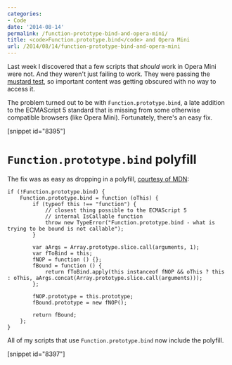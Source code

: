 ```yaml
---
categories:
- Code
date: '2014-08-14'
permalink: /function-prototype-bind-and-opera-mini/
title: <code>Function.prototype.bind</code> and Opera Mini
url: /2014/08/14/function-prototype-bind-and-opera-mini
---
```


Last week I discovered that a few scripts that *should* work in Opera Mini were not. And they weren't just failing to work. They were passing the [mustard test](https://gomakethings.com/ditching-jquery-for-vanilla-js/#cutting-the-mustard), so important content was getting obscured with no way to access it.

The problem turned out to be with `Function.prototype.bind`, a late addition to the ECMAScript 5 standard that is missing from some otherwise compatible browsers (like Opera Mini). Fortunately, there's an easy fix.

[snippet id="8395"]

# `Function.prototype.bind` polyfill

The fix was as easy as dropping in a polyfill, [courtesy of MDN](https://developer.mozilla.org/en-US/docs/Web/JavaScript/Reference/Global_Objects/Function/bind#Compatibility):

```language-javascript
if (!Function.prototype.bind) {
	Function.prototype.bind = function (oThis) {
		if (typeof this !== "function") {
			// closest thing possible to the ECMAScript 5
			// internal IsCallable function
			throw new TypeError("Function.prototype.bind - what is trying to be bound is not callable");
		}

		var aArgs = Array.prototype.slice.call(arguments, 1);
		var fToBind = this;
		fNOP = function () {};
		fBound = function () {
			return fToBind.apply(this instanceof fNOP && oThis ? this : oThis, aArgs.concat(Array.prototype.slice.call(arguments)));
		};

		fNOP.prototype = this.prototype;
		fBound.prototype = new fNOP();

		return fBound;
	};
}
```

All of my scripts that use `Function.prototype.bind` now include the polyfill.

[snippet id="8397"]